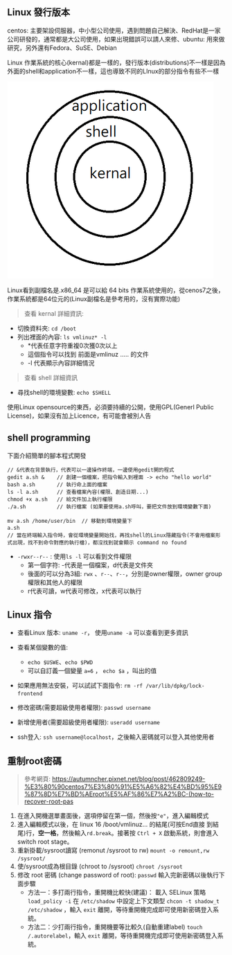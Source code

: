 ## Linux 發行版本

centos: 主要架設伺服器，中小型公司使用，遇到問題自己解決、RedHat是一家公司研發的，通常都是大公司使用，如果出現錯誤可以請人來修、ubuntu: 用來做研究，另外還有Fedora、SuSE、Debian

Linux 作業系統的核心(kernal)都是一樣的，發行版本(distributions)不一樣是因為外面的shell和application不一樣，這也導致不同的LInux的部分指令有些不一樣

![](picture/LinuxCore.png)

Linux看到副檔名是.x86_64 是可以給 64 bits 作業系統使用的，從cenos7之後，作業系統都是64位元的(Linux副檔名是參考用的，沒有實際功能)



> 查看 kernal 詳細資訊: 

* 切換資料夾: `cd /boot`
* 列出裡面的內容: `ls vmlinuz* -l` 
  * *代表任意字符重複0次獲0次以上
  * 這個指令可以找到 前面是vmlinuz ..... 的文件
  * -l 代表顯示內容詳細情況



> 查看 shell 詳細資訊

* 尋找shell的環境變數: `echo $SHELL`

  



使用Linux opensource的東西，必須要持續的公開，使用GPL(Generl Public License)，如果沒有加上Licence，有可能會被別人告



## shell programming

下面介紹簡單的腳本程式開發

```
// &代表在背景執行，代表可以一邊操作終端，一邊使用gedit開的程式
gedit a.sh &    // 創建一個檔案，把指令輸入到裡面 -> echo "hello world"
bash a.sh       // 執行命上面的檔案
ls -l a.sh      // 查看檔案內容(權限、創造日期...)
chmod +x a.sh   // 給文件加上執行權限
./a.sh          // 執行檔案 (如果要使用a.sh呼叫，要把文件放到環境變數下面)

mv a.sh /home/user/bin  // 移動到環境變量下
a.sh
// 當在終端輸入指令時，會從環境變量開始找，再找shell的Linux隱藏指令(不會用檔案形式出現，找不到命令對應的執行檔)，都沒找到就會顯示 command no found
```



* `-rwxr--r--` : 使用`ls -l` 可以看到文件權限
  * 第一個字符: -代表是一個檔案，d代表是文件夾
  * 後面的可以分為3組: `rwx` 、`r--`、`r--`，分別是owner權限，owner group權限和其他人的權限
  * r代表可讀，w代表可修改，x代表可以執行





## Linux 指令

* 查看Linux 版本: `uname -r`， 使用`uname -a` 可以查看到更多資訊

* 查看某個變數的值:
  * `echo $USWE`、`echo $PWD`
  * 可以自訂義一個變量 `a=6`  ， `echo $a` ，叫出的值
* 如果應用無法安裝，可以試試下面指令: `rm -rf /var/lib/dpkg/lock-frontend`
* 修改密碼(需要超級使用者權限):  `passwd username`
* 新增使用者(需要超級使用者權限): `useradd username`
* ssh登入: `ssh username@localhost`，之後輸入密碼就可以登入其他使用者





## 重制root密碼

>  參考網頁: https://autumncher.pixnet.net/blog/post/462809249-%E3%80%90centos7%E3%80%91%E5%A6%82%E4%BD%95%E9%87%8D%E7%BD%AEroot%E5%AF%86%E7%A2%BC-(how-to-recover-root-pas

1. 在進入開機選單畫面後，選項停留在第一個，然後按`"e"`，進入編輯模式
2. 進入編輯模式以後，在 linux 16 /boot/vmlinuz... 的結尾(可按End直接 到結尾)行，**空一格**，然後輸入`rd.break`。接著按 `Ctrl + X` 啟動系統，則會進入 switch root stage。
3. 重新掛載/sysroot讀寫 (remonut /sysroot to rw)      `mount -o remount,rw /sysroot/ `
4. 使/sysroot成為根目錄 (chroot to /sysroot)      `chroot /sysroot `
5. 修改 root 密碼 (change password of root): `passwd` 輸入完新密碼以後執行下面步驟
   * 方法一：多打兩行指令，重開機比較快(建議)： 載入 SELinux 策略     `load_policy -i` 在     `/etc/shadow` 中設定上下文類型     `chcon -t shadow_t /etc/shadow` ，輸入 `exit` 離開，等待重開機完成即可使用新密碼登入系統。
   * 方法二：少打兩行指令，重開機要等比較久(自動重建label) `touch /.autorelabel`，輸入 `exit` 離開，等待重開機完成即可使用新密碼登入系統。

